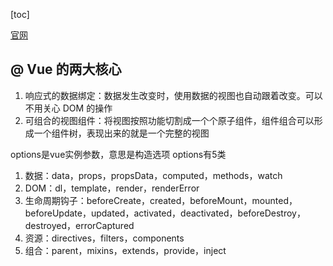 [toc]

[官网](https://v3.cn.vuejs.org/guide/instance.html#%E5%88%9B%E5%BB%BA%E4%B8%80%E4%B8%AA%E5%BA%94%E7%94%A8%E5%AE%9E%E4%BE%8B)

## @ Vue 的两大核心

1. 响应式的数据绑定：数据发生改变时，使用数据的视图也自动跟着改变。可以不用关心 DOM 的操作
2. 可组合的视图组件：将视图按照功能切割成一个个原子组件，组件组合可以形成一个组件树，表现出来的就是一个完整的视图

options是vue实例参数，意思是构造选项
options有5类

1. 数据：data，props，propsData，computed，methods，watch
2. DOM：dl，template，render，renderError
3. 生命周期钩子：beforeCreate，created，beforeMount，mounted，beforeUpdate，updated，activated，deactivated，beforeDestroy，destroyed，errorCaptured
4. 资源：directives，filters，components
5. 组合：parent，mixins，extends，provide，inject

